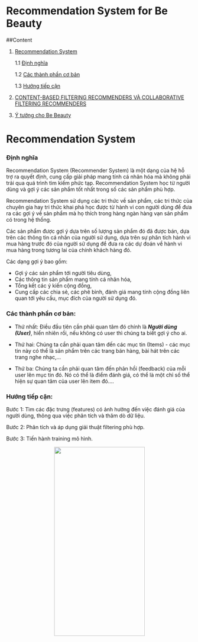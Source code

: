 # Recommendation System for Be Beauty

##Content
1. [Recommendation System](#Recommendation-System)

   1.1 [Định nghĩa](#Định-nghĩa)

   1.2 [Các thành phần cơ bản](#Các-thành-phần-cơ-bản)

   1.3 [Hướng tiếp cận](#Hướng-tiếp-cận)

1. [CONTENT-BASED FILTERING RECOMMENDERS VÀ COLLABORATIVE FILTERING RECOMMENDERS](#CONTENT-BASED-FILTERING-RECOMMENDERS-VÀ-COLLABORATIVE-FILTERING-RECOMMENDERS)
1. [Ý tưởng cho Be Beauty](#Ý-tưởng-cho-Be-Beauty)

# Recommendation System
### Định nghĩa
Recommendation System (Recommender System) là một dạng của hệ hỗ trợ ra quyết định, cung cấp giải pháp mang tính cá nhân hóa mà không phải trải qua quá trình tìm kiếm phức tạp. Recommendation System học từ người dùng và gợi ý các sản phẩm tốt nhất trong số các sản phẩm phù hợp.

Recommendation System sử dụng các tri thức về sản phẩm, các tri thức của chuyên gia hay tri thức khai phá học được từ hành vi con người dùng để đưa ra các gợi ý về sản phẩm mà họ thích trong hàng ngàn hàng vạn sản phẩm có trong hệ thống.

Các sản phẩm được gợi ý dựa trên số lượng sản phẩm đó đã được bán, dựa trên các thông tin cá nhân của người sử dụng, dựa trên sự phân tích hành vi mua hàng trước đó của người sử dụng để đưa ra các dự đoán về hành vi mua hàng trong tương lai của chính khách hàng đó.

Các dạng gợi ý bao gồm: 
- Gợi ý các sản phẩm tới người tiêu dùng, 
- Các thông tin sản phẩm mang tính cá nhân hóa, 
- Tổng kết các ý kiến cộng đồng, 
- Cung cấp các chia sẻ, các phê bình, đánh giá mang tính cộng đồng liên quan tới yêu cầu, mục đích của người sử dụng đó.

### Các thành phần cơ bản:

- Thứ nhất: Điều đầu tiên cần phải quan tâm đó chính là ***Người dùng (User)***, hiển nhiên rồi, nếu không có user thì chúng ta biết gợi ý cho ai.

- Thứ hai: Chúng ta cần phải quan tâm đến các mục tin (Items) - các mục tin này có thể là sản phẩm trên các trang bán hàng, bài hát trên các trang nghe nhạc,…

- Thứ ba: Chúng ta cần phải quan tâm đến phản hồi (feedback) của mỗi user lên mục tin đó. Nó có thể là điểm đánh giá, có thể là một chỉ số thể hiện sự quan tâm của user lên item đó....

### Hướng tiếp cận:

Bước 1: Tìm các đặc trưng (features) có ảnh hưởng đến việc đánh giá của người dùng, thông qua việc phân tích và thăm dò dữ liệu.

Bước 2: Phân tích và áp dụng giải thuật filtering phù hợp.

Bước 3: Tiến hành training mô hình.

<p align="center">
   <img src="https://lh3.googleusercontent.com/keep-bbsk/AGk0z-Oid-s_JfOvTBfXaTVErq1teAouiRpTLT7i3lX4raTd9ZH19Bfmmi4HEOkdrvuljSRwMCeKMK264z-8XZvzIVSiBczRs9st2ZRCy_Q=s512" height = "510" width="245">
</p>
 
